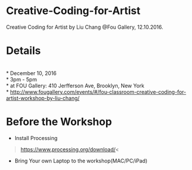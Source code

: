 # Creative-Coding-for-Artist
Creative Coding for Artist by Liu Chang @Fou Gallery, 12.10.2016. 

# Details
<br> *  December 10, 2016
<br> *  3pm - 5pm
<br> *  at FOU Gallery: 410 Jerfferson Ave, Brooklyn, New York
<br> *  http://www.fougallery.com/events/#/fou-classroom-creative-coding-for-artist-workshop-by-liu-chang/

# Before the Workshop
* Install Processing
> https://www.processing.org/download/<
* Bring Your own Laptop to the workshop(MAC/PC/iPad)

